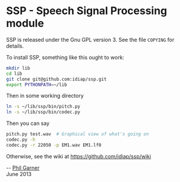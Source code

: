 # SSP - Speech Signal Processing module

SSP is released under the Gnu GPL version 3.  See the file `COPYING`
for details.

To install SSP, something like this ought to work:
```sh
mkdir lib
cd lib
git clone git@github.com:idiap/ssp.git
export PYTHONPATH=~/lib
```

Then in some working directory
```sh
ln -s ~/lib/ssp/bin/pitch.py
ln -s ~/lib/ssp/bin/codec.py
```

Then you can say
```sh
pitch.py test.wav  # Graphical view of what's going on
codec.py -h
codec.py -r 22050 -p EM1.wav EM1.lf0
```

Otherwise, see the wiki at https://github.com/idiap/ssp/wiki

--
[Phil Garner](http://www.idiap.ch/~pgarner)  
June 2013
